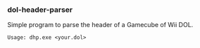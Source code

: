 ### dol-header-parser

Simple program to parse the header of a Gamecube of Wii DOL.

```
Usage: dhp.exe <your.dol>
```